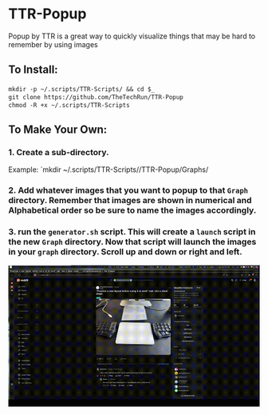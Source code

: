 # TTR-Popup
Popup by TTR is a great way to quickly visualize things that may be hard to remember by using images

## To Install:
```
mkdir -p ~/.scripts/TTR-Scripts/ && cd $_
git clone https://github.com/TheTechRun/TTR-Popup
chmod -R +x ~/.scripts/TTR-Scripts
```

## To Make Your Own:
### 1. Create a sub-directory.
Example:
`mkdir ~/.scripts/TTR-Scripts//TTR-Popup/Graphs/

### 2. Add whatever images that you want to popup to that `Graph` directory. Remember that images are shown in numerical and Alphabetical order so be sure to name the images accordingly.

### 3. run the `generator.sh` script. This will create a `launch` script in the new `Graph` directory. Now that script will launch the images in your `graph` directory. Scroll up and down or right and left. 


![Popup](https://github.com/TheTechRun/TTR-Popup/blob/main/Other/popup.gif)
